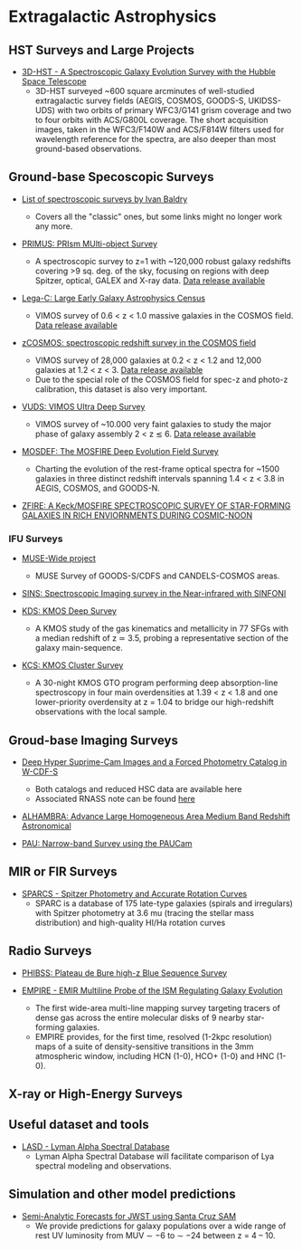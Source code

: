# Extragalactic Astrophysics

## HST Surveys and Large Projects

* [3D-HST - A Spectroscopic Galaxy Evolution Survey with the Hubble Space Telescope](https://3dhst.research.yale.edu/Home.html)
  - 3D-HST surveyed ~600 square arcminutes of well-studied extragalactic survey fields (AEGIS, COSMOS, GOODS-S, UKIDSS-UDS) with two orbits of primary WFC3/G141 grism coverage and two to four orbits with ACS/G800L coverage. The short acquisition images, taken in the WFC3/F140W and ACS/F814W filters used for wavelength reference for the spectra, are also deeper than most ground-based observations.

## Ground-base Specoscopic Surveys

* [List of spectroscopic surveys by Ivan Baldry](http://www.astro.ljmu.ac.uk/~ikb/research/galaxy-redshift-surveys.html)
	- Covers all the "classic" ones, but some links might no longer work any more.

* [PRIMUS: PRIsm MUlti-object Survey](https://primus.ucsd.edu)
	- A spectroscopic survey to z=1 with ~120,000 robust galaxy redshifts covering >9 sq. deg. of the sky, focusing on regions with deep Spitzer, optical, GALEX and X-ray data. [Data release available](https://primus.ucsd.edu/version1.html)

* [Lega-C: Large Early Galaxy Astrophysics Census](http://www.mpia.de/home/legac/)
	- VIMOS survey of 0.6 < z < 1.0 massive galaxies in the COSMOS field. [Data release available](http://www.mpia.de/home/legac/)

* [zCOSMOS: spectroscopic redshift survey in the COSMOS field](http://cesam.lam.fr/zCosmos/)
	- VIMOS survey of 28,000 galaxies at 0.2 < z < 1.2 and 12,000 galaxies at 1.2 < z < 3.  [Data release available](http://cesam.lam.fr/zCosmos/search/download)
	- Due to the special role of the COSMOS field for spec-z and photo-z calibration, this dataset is also very important. 

* [VUDS: VIMOS Ultra Deep Survey](https://cesam.lam.fr/vuds/DR1/)
	- VIMOS survey of ~10.000 very faint galaxies to study the major phase of galaxy assembly 2 < z ≲ 6. [Data release available](https://cesam.lam.fr/vuds/DR1/)

* [MOSDEF: The MOSFIRE Deep Evolution Field Survey](http://mosdef.astro.berkeley.edu)
	- Charting the evolution of the rest-frame optical spectra for ~1500 galaxies in three distinct redshift intervals spanning 1.4 < z < 3.8 in AEGIS, COSMOS, and GOODS-N.

* [ZFIRE: A Keck/MOSFIRE SPECTROSCOPIC SURVEY OF STAR-FORMING GALAXIES IN RICH ENVIORNMENTS DURING COSMIC-NOON](http://zfire.swinburne.edu.au/index.html)

### IFU Surveys

* [MUSE-Wide project](https://musewide.aip.de/project/)
	- MUSE Survey of GOODS-S/CDFS and CANDELS-COSMOS areas.

* [SINS: Spectroscopic Imaging survey in the Near-infrared with SINFONI](http://www.mpe.mpg.de/~forster/SINS/sins_nmfs.html)


* [KDS: KMOS Deep Survey](http://adsabs.harvard.edu/abs/2017MNRAS.471.1280T)
	- A KMOS study of the gas kinematics and metallicity in 77 SFGs with a median redshift of z ≃ 3.5, probing a representative section of the galaxy main-sequence.

* [KCS: KMOS Cluster Survey](https://ui.adsabs.harvard.edu/#abs/arXiv:1708.00454)
	- A 30-night KMOS GTO program performing deep absorption-line spectroscopy in four main overdensities at 1.39 < z < 1.8 and one lower-priority overdensity at z = 1.04 to bridge our high-redshift observations with the local sample.

## Groud-base Imaging Surveys

* [Deep Hyper Suprime-Cam Images and a Forced Photometry Catalog in W-CDF-S](https://zenodo.org/record/2225161#.XBnQji2ZOV5)
	- Both catalogs and reduced HSC data are available here
	- Associated RNASS note can be found [here](https://arxiv.org/abs/1812.07565)

* [ALHAMBRA: Advance Large Homogeneous Area Medium Band Redshift Astronomical](http://svo2.cab.inta-csic.es/vocats/alhambra/index.php)

* [PAU: Narrow-band Survey using the PAUCam](https://www.pausurvey.org)
	

## MIR or FIR Surveys

* [SPARCS - Spitzer Photometry and Accurate Rotation Curves](http://astroweb.cwru.edu/SPARC/)
    - SPARC is a database of 175 late-type galaxies (spirals and irregulars) with Spitzer photometry at 3.6 mu (tracing the stellar mass distribution) and high-quality HI/Ha rotation curves


## Radio Surveys

* [PHIBSS: Plateau de Bure high-z Blue Sequence Survey](http://www.iram.fr/~phibss2/Home.html)

* [EMPIRE - EMIR Multiline Probe of the ISM Regulating Galaxy Evolution](https://empiresurvey.webstarts.com/)
	- The first wide-area multi-line mapping survey targeting tracers of dense gas across the entire molecular disks of 9 nearby star-forming galaxies.
	- EMPIRE provides, for the first time, resolved (1-2kpc resolution) maps of a suite of density-sensitive transitions in the 3mm atmospheric window, including HCN (1-0), HCO+ (1-0) and HNC (1-0).

## X-ray or High-Energy Surveys

## Useful dataset and tools

* [LASD - Lyman Alpha Spectral Database](http://lasd.lyman-alpha.com)
	- Lyman Alpha Spectral Database will facilitate comparison of Lya spectral modeling and observations.

## Simulation and other model predictions

* [Semi-Analytic Forecasts for JWST using Santa Cruz SAM](https://www.simonsfoundation.org/semi-analytic-forecasts-for-jwst/)
    - We provide predictions for galaxy populations over a wide range of rest UV luminosity from MUV ∼ −6 to ∼ −24 between z = 4 – 10.
